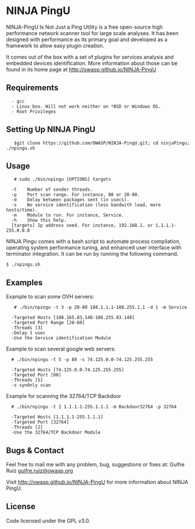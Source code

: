 NINJA PingU
===========
NINJA-PingU Is Not Just a Ping Utility is a free open-source high performance network scanner tool for large scale analyses. It has been designed with performance as its primary goal and developed as a framework to allow easy plugin creation.

It comes out of the box with a set of plugins for services analysis and embedded devices identification. More information about those can be found in its home page at http://owasp.github.io/NINJA-PingU


Requirements
------------
      - gcc
      - Linux box. Will not work neither on *BSD or Windows OS.
      - Root Privileges


Setting Up NINJA PingU
---------------------
       $git clone https://github.com/OWASP/NINJA-PingU.git; cd ninjaPingu; ./npingu.sh

Usage
-----
       # sudo ./bin/npingu [OPTIONS] targets

      -t	Number of sender threads.
      -p	Port scan range. For instance, 80 or 20-80.
      -d	Delay between packages sent (in usecs).
      -s	No service identification (less bandwith load, more hosts/time).
      -m	Module to run. For instance, Service.
      -h	Show this help.
      [targets] Ip address seed. For instance, 192.168.1. or 1.1.1.1-255.0.0.0


 NINJA Pingu comes with a bash script to automate process compilation, operating system performance tuning, and enhanced user interface with terminator integration. It can be run by running the following command.
 	
 	$ ./npingu.sh


Examples
--------

Example to scan some OVH servers:

       # ./bin/npingu -t 3 -p 20-80 188.1.1.1-188.255.1.1 -d 1 -m Service

      -Targeted Hosts [188.165.83.148-188.255.83.148]
      -Targeted Port Range [20-80]
      -Threads [3]
      -Delay 1 usec
      -Use the Service identification Module

Example to scan several google web servers:

      # ./bin/npingu -t 5 -p 80 -s 74.125.0.0-74.125.255.255

      -Targeted Hosts [74.125.0.0-74.125.255.255]
      -Targeted Port [80]
      -Threads [5]
      -s synOnly scan

Example for scanning the 32764/TCP Backdoor

      # ./bin/npingu -t 2 1.1.1.1-255.1.1.1 -m Backdoor32764 -p 32764

      -Targeted Hosts [1.1.1.1-255.1.1.1]
      -Targeted Port [32764]
      -Threads [2]
      -Use the 32764/TCP Backdoor Module


Bugs & Contact
--------------
Feel free to mail me with any problem, bug, suggestions or fixes at:
Guifre Ruiz <guifre.ruiz@owasp.org>

Visit http://owasp.github.io/NINJA-PingU for more information about NINJA PingU.

License
-------
Code licensed under the GPL v3.0.
